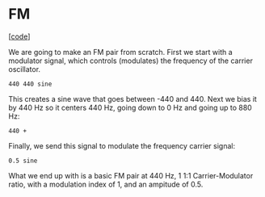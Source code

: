 # FM

\[[code](/res/cook/fm.sp)]

We are going to make an FM pair from scratch. 
First we start with a modulator signal, which controls (modulates) the
frequency of the carrier oscillator.

    440 440 sine

This creates a sine wave that goes between -440 and 440. Next we bias it
by 440 Hz so it centers 440 Hz, going down to 0 Hz and going up to 880 Hz:

    440 +

Finally, we send this signal to modulate the frequency carrier signal: 

    0.5 sine

What we end up with is a basic FM pair at 440 Hz, 1 1:1 Carrier-Modulator
ratio, with a modulation index of 1, and an ampitude of 0.5.
